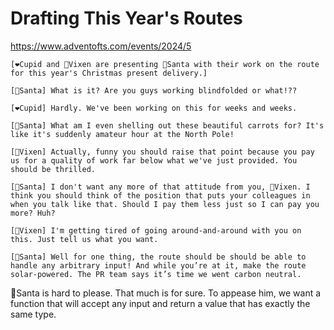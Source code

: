 # Drafting This Year's Routes

https://www.adventofts.com/events/2024/5

```
[❤️Cupid and 🌟Vixen are presenting 🎅Santa with their work on the route for this year's Christmas present delivery.]

[🎅Santa] What is it? Are you guys working blindfolded or what!??

[❤️Cupid] Hardly. We've been working on this for weeks and weeks.

[🎅Santa] What am I even shelling out these beautiful carrots for? It's like it's suddenly amateur hour at the North Pole!

[🌟Vixen] Actually, funny you should raise that point because you pay us for a quality of work far below what we've just provided. You should be thrilled.

[🎅Santa] I don't want any more of that attitude from you, 🌟Vixen. I think you should think of the position that puts your colleagues in when you talk like that. Should I pay them less just so I can pay you more? Huh?

[🌟Vixen] I'm getting tired of going around-and-around with you on this. Just tell us what you want.

[🎅Santa] Well for one thing, the route should be should be able to handle any arbitrary input! And while you’re at it, make the route solar-powered. The PR team says it’s time we went carbon neutral.
```

🎅Santa is hard to please. That much is for sure. To appease him, we want a function that will accept any input and return a value that has exactly the same type.
